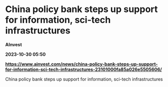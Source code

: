 # China policy bank steps up support for information, sci-tech infrastructures
**AInvest**

**2023-10-30 05:50**

**https://www.ainvest.com/news/china-policy-bank-steps-up-support-for-information-sci-tech-infrastructures-23101000fa85a026e5505606/**

China policy bank steps up support for information, sci-tech infrastructures